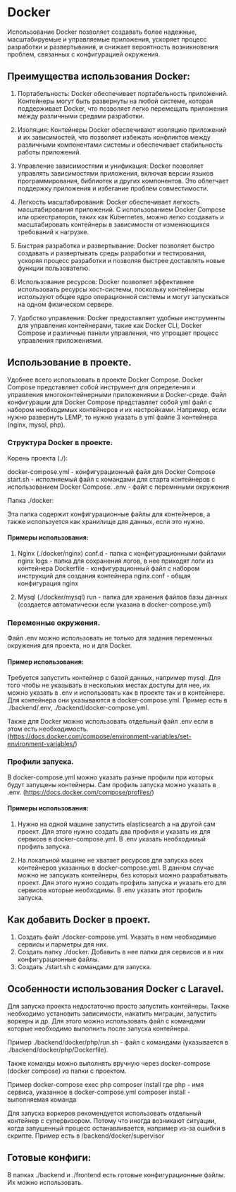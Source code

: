 
# Docker

Использование Docker позволяет создавать более надежные, масштабируемые и управляемые приложения, ускоряет процесс разработки и развертывания, и снижает вероятность возникновения проблем, связанных с конфигурацией окружения.

## Преимущества использования Docker:

1. Портабельность: Docker обеспечивает портабельность приложений. Контейнеры могут быть развернуты на любой системе, которая поддерживает Docker, что позволяет легко перемещать приложения между различными средами разработки.

2. Изоляция: Контейнеры Docker обеспечивают изоляцию приложений и их зависимостей, что позволяет избежать конфликтов между различными компонентами системы и обеспечивает стабильность работы приложений.

3. Управление зависимостями и унификация: Docker позволяет управлять зависимостями приложения, включая версии языков программирования, библиотек и других компонентов. Это облегчает поддержку приложения и избегание проблем совместимости.

4. Легкость масштабирования: Docker обеспечивает легкость масштабирования приложений. С использованием Docker Compose или оркестраторов, таких как Kubernetes, можно легко создавать и масштабировать контейнеры в зависимости от изменяющихся требований к нагрузке.

5. Быстрая разработка и развертывание: Docker позволяет быстро создавать и развертывать среды разработки и тестирования, ускоряя процесс разработки и позволяя быстрее доставлять новые функции пользователю.

7. Использование ресурсов: Docker позволяет эффективнее использовать ресурсы хост-системы, поскольку контейнеры используют общее ядро операционной системы и могут запускаться на одном физическом сервере.

8. Удобство управления: Docker предоставляет удобные инструменты для управления контейнерами, такие как Docker CLI, Docker Compose и различные панели управления, что упрощает процесс управления приложениями.

## Использование в проекте.

Удобнее всего использовать в проекте Docker Compose. Docker Compose представляет собой инструмент для определения и управления многоконтейнерными приложениями в Docker-среде. Файл конфигурации для Docker Compose представляет собой yml файл с набором необходимых контейнеров и их настройками. Например, если нужно развернуть LEMP, то нужно указать в yml файле 3 контейнера (nginx, mysql, php).

### Структура Docker в проекте.

Корень проекта (./):

docker-compose.yml - конфигурационный файл для Docker Compose
start.sh - исполняемый файл с командами для старта контейнеров с использованием Docker Compose.
.env - файл с перемнными окружения

Папка ./docker:

Эта папка содержит конфигурационные файлы для контейнеров, а также используется как хранилище для данных, если это нужно.

#### Примеры использования:
1. Nginx (./docker/nginx)
conf.d - папка с конфигурационными файлами nginx
logs - папка для сохранения логов, в нее приходят логи из контейнера
Dockerfile - конфигурационный файл с набором инструкций для создания контейнера
nginx.conf - общая конфигурация nginx

2. Mysql (./docker/mysql)
run - папка для хранения файлов базы данных (создается автоматически если указана в docker-compose.yml)

### Переменные окружения.

Файл .env можно использовать не только для задания переменных окружения для проекта, но и для Docker.

#### Пример использования:

Требуется запустить контейнер с базой данных, например mysql.
Для того чтобы не указывать в нескольких местах доступы для нее, их можно указать в .env и использовать как в проекте так и в контейнере. Для контейнера они указываются в docker-compose.yml. Пример есть в ./backend/.env, ./backend/docker-compose.yml.

Также для Docker можно использовать отдельный файл .env если в этом есть необходимость.
(https://docs.docker.com/compose/environment-variables/set-environment-variables/)

### Профили запуска.
В docker-compose.yml можно указать разные профили при которых будут запущены контейнеры.
Сам профиль запуска можно указать в .env. (https://docs.docker.com/compose/profiles/)

#### Примеры использования:

1. Нужно на одной машине запустить elasticsearch а на другой сам проект.
Для этого нужно создать два профиля и указать их для сервисов в docker-compose.yml. В .env указать необходимый профиль запуска.

2. На локальной машине не хватает ресурсов для запуска всех контейнеров указанных в docker-compose.yml. В данном случае можно не запсукать контейнеры, без которых можно разрабатывать проект. Для этого нужно создать профиль запуска и указать его для сервисов которые необходимы. В .env указать этот профиль запуска.

## Как добавить Docker в проект.

1. Создать файл ./docker-compose.yml. Указать в нем необходимые сервисы и парметры для них.
2. Создать папку ./docker. Добавить в нее папки для сервисов и в них конфигурационные файлы.
3. Создать ./start.sh с командами для запуска.

## Особенности использования Docker с Laravel.

Для запуска проекта недостаточно просто запустить контейнеры. Также необходимо установить зависимости, накатить миграции, запустить воркеры и др. Для этого можно использовать файл с командами которые необходимо выполнить после запуска контейнера. 

Пример
./backend/docker/php/run.sh - файл с командами (указывается в ./backend/docker/php/Dockerfile).

Также команды можно выполнять вручную через docker-compose (docker compose) из папки с проектом.

Пример
docker-compose exec php composer install
где php - имя сервиса, указанное в docker-compose.yml
composer install - выполняемая команда 

Для запуска воркеров рекомендуется использовать отдельный контейнер с супервизором. Потому что иногда возникают ситуации, когда запущенный процесс останавливается, например из-за ошибки в скрипте. Пример есть в /backend/docker/supervisor

## Готовые конфиги:
В папках ./backend и ./frontend есть готовые конфигурационные файлы. Их можно использовать.
